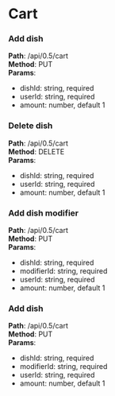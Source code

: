 # Cart
### Add dish
**Path**: /api/0.5/cart \
**Method**: PUT \
**Params**:
- dishId: string, required
- userId: string, required
- amount: number, default 1


### Delete dish
**Path**: /api/0.5/cart \
**Method**: DELETE \
**Params**:
- dishId: string, required
- userId: string, required
- amount: number, default 1


### Add dish modifier
**Path**: /api/0.5/cart \
**Method**: PUT \
**Params**:
- dishId: string, required
- modifierId: string, required
- userId: string, required
- amount: number, default 1


### Add dish
**Path**: /api/0.5/cart \
**Method**: PUT \
**Params**:
- dishId: string, required
- modifierId: string, required
- userId: string, required
- amount: number, default 1
